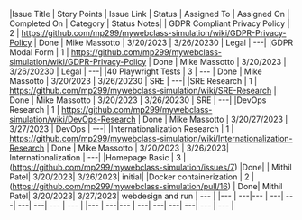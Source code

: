 |Issue Title | Story Points | Issue Link | Status | Assigned To | Assigned On | Completed On | Category | Status Notes|
| GDPR Compliant Privacy Policy | 2 | https://github.com/mp299/mywebclass-simulation/wiki/GDPR-Privacy-Policy | Done | Mike Massotto | 3/20/2023 | 3/26/20230 | Legal | ---|
|GDPR Modal Form | 1 | https://github.com/mp299/mywebclass-simulation/wiki/GDPR-Privacy-Policy | Done | Mike Massotto | 3/20/2023 | 3/26/20230 | Legal | ---|
|40 Playwright Tests | 3 | --- | Done | Mike Massotto | 3/20/2023 | 3/26/20230 | SRE | ---|
|SRE Research | 1 | https://github.com/mp299/mywebclass-simulation/wiki/SRE-Research | Done | Mike Massotto | 3/20/2023 | 3/26/20230 | SRE | ---|
|DevOps Research | 1 | https://github.com/mp299/mywebclass-simulation/wiki/DevOps-Research | Done | Mike Massotto | 3/20/27/2023 | 3/27/2023 | DevOps | ---|
|Internationalization Research | 1 | https://github.com/mp299/mywebclass-simulation/wiki/Internationalization-Research | Done | Mike Massotto | 3/20/2023 | 3/26/2023| Internationalization | ---|
|Homepage Basic | 3 |(https://github.com/mp299/mywebclass-simulation/issues/7) |Done| | Mithil Patel| 3/20/2023| 3/26/2023| initial|
|Docker containerization | 2 |(https://github.com/mp299/mywebclass-simulation/pull/16) | Done| Mithil Patel| 3/20/2023| 3/27/2023| webdesign and run |  --- |
|--- | ---|--- | ---| ---| ---| ---| --- |  --- |
|--- | ---|--- | ---| ---| ---| ---| --- |  --- |
